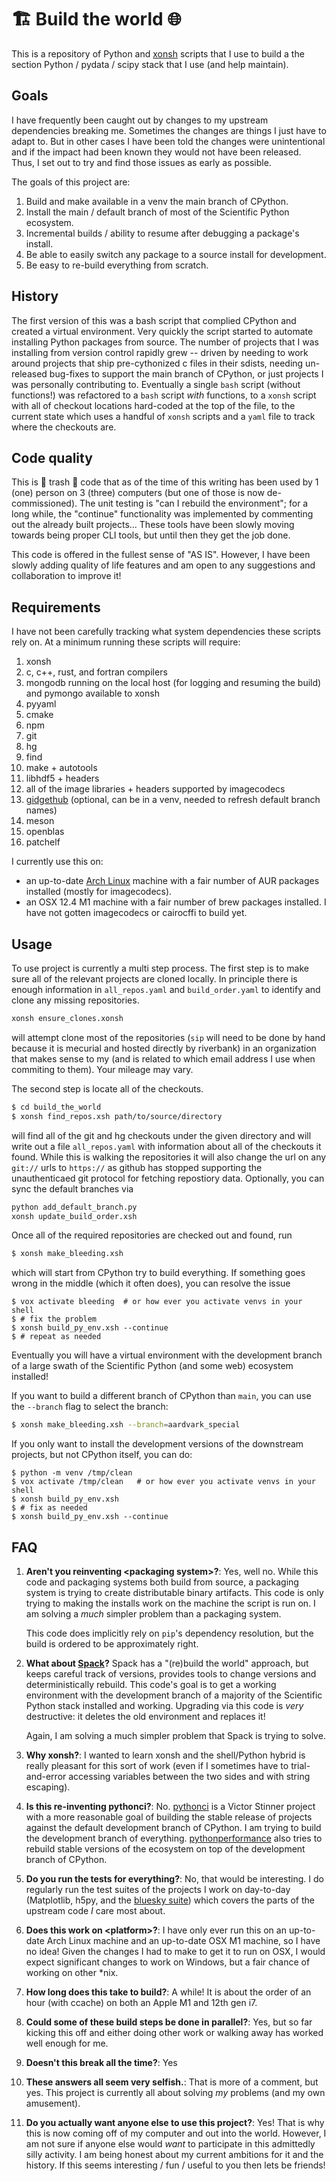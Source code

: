 
# 🏗️ Build the world 🌐

This is a repository of Python and [xonsh](https://xon.sh) scripts that I
use to build a the section Python / pydata / scipy stack that I use (and help
maintain).

## Goals

I have frequently been caught out by changes to my upstream dependencies
breaking me.  Sometimes the changes are things I just have to adapt to.  But in
other cases I have been told the changes were unintentional and if the impact
had been known they would not have been released.  Thus, I set out to try and
find those issues as early as possible.

The goals of this project are:

1. Build and make available in a venv the main branch of CPython.
2. Install the main / default branch of most of the Scientific Python ecosystem.
3. Incremental builds / ability to resume after debugging a package's install.
4. Be able to easily switch any package to a source install for development.
5. Be easy to re-build everything from scratch.

## History

The first version of this was a bash script that complied CPython and created a
virtual environment.  Very quickly the script started to automate installing
Python packages from source.  The number of projects that I was installing from
version control rapidly grew -- driven by needing to work around projects that
ship pre-cythonized c files in their sdists, needing un-released bug-fixes to
support the main branch of CPython, or just projects I was personally
contributing to.  Eventually a single `bash` script (without functions!) was refactored
to a `bash` script _with_ functions, to a `xonsh` script with all of checkout locations
hard-coded at the top of the file, to the current state which uses a handful of `xonsh` scripts
and a `yaml` file to track where the checkouts are.

## Code quality

This is 🚮 trash 🚮 code that as of the time of this writing has been used by 1
(one) person on 3 (three) computers (but one of those is now de-commissioned).
The unit testing is "can I rebuild the environment"; for a long while, the
"continue" functionality was implemented by commenting out the already built
projects...  These tools have been slowly moving towards being proper CLI
tools, but until then they get the job done.


This code is offered in the fullest sense of "AS IS".  However, I have been
slowly adding quality of life features and am open to any suggestions and
collaboration to improve it!

## Requirements

I have not been carefully tracking what system dependencies these scripts rely
on.  At a minimum running these scripts will require:

1. xonsh
2. c, c++, rust, and fortran compilers
3. mongodb running on the local host (for logging and resuming the build)
   and pymongo available to xonsh
4. pyyaml
5. cmake
6. npm
7. git
8. hg
9. find
10. make + autotools
11. libhdf5 + headers
12. all of the image libraries + headers supported by imagecodecs
13. [gidgethub](https://gidgethub.readthedocs.io/en/latest/) (optional,
    can be in a venv, needed to refresh default branch names)
14. meson
15. openblas
16. patchelf

I currently use this on:

- an up-to-date [Arch Linux](https://archlinux.org/) machine with a fair number
  of AUR packages installed (mostly for imagecodecs).
- an OSX 12.4 M1 machine with a fair number of brew packages installed.  I have
  not gotten imagecodecs or cairocffi to build yet.

## Usage

To use project is currently a multi step process.  The first step is to make
sure all of the relevant projects are cloned locally.  In principle there is
enough information in `all_repos.yaml` and `build_order.yaml` to identify and
clone any missing repositories.

```bash
xonsh ensure_clones.xonsh
```

will attempt clone most of the repositories (`sip` will need to be done by hand
because it is mecurial and hosted directly by riverbank) in an organization
that makes sense to my (and is related to which email address I use when
commiting to them).  Your mileage may vary.

The second step is locate all of the checkouts.

```bash
$ cd build_the_world
$ xonsh find_repos.xsh path/to/source/directory
```

will find all of the git and hg checkouts under the given directory and will
write out a file `all_repos.yaml` with information about all of the checkouts
it found.  While this is walking the repositories it will also change the url
on any `git://` urls to `https://` as github has stopped supporting the
unauthenticaed git protocol for fetching repostiory data.  Optionally, you can
sync the default branches via

```bash
python add_default_branch.py
xonsh update_build_order.xsh
```

Once all of the required repositories are checked out and found, run

```bash
$ xonsh make_bleeding.xsh
```

which will start from CPython try to build everything.  If something goes wrong
in the middle (which it often does), you can resolve the issue

```xonsh
$ vox activate bleeding  # or how ever you activate venvs in your shell
$ # fix the problem
$ xonsh build_py_env.xsh --continue
$ # repeat as needed
```

Eventually you will have a virtual environment with the development branch of
a large swath of the Scientific Python (and some web) ecosystem installed!

If you want to build a different branch of CPython than `main`, you can use the
`--branch` flag to select the branch:

```bash
$ xonsh make_bleeding.xsh --branch=aardvark_special
```


If you only want to install the development versions of the downstream
projects, but not CPython itself, you can do:

```xonsh
$ python -m venv /tmp/clean
$ vox activate /tmp/clean   # or how ever you activate venvs in your shell
$ xonsh build_py_env.xsh
$ # fix as needed
$ xonsh build_py_env.xsh --continue
```

## FAQ

1. **Aren't you reinventing \<packaging system\>?**: Yes, well no.  While this
   code and packaging systems both build from source, a packaging system is
   trying to create distributable binary artifacts.  This code is only trying
   to making the installs work on the machine the script is run on.  I am
   solving a _much_ simpler problem than a packaging system.

   This code does implicitly rely on `pip`'s dependency resolution, but the
   build is ordered to be approximately right.


2. **What about [Spack](https://github.com/spack/spack)?** Spack has a
   "(re)build the world" approach, but keeps careful track of versions,
   provides tools to change versions and deterministically rebuild.  This
   code's goal is to get a working environment with the development branch of a
   majority of the Scientific Python stack installed and working.  Upgrading
   via this code is _very_ destructive: it deletes the old environment and
   replaces it!

   Again, I am solving a much simpler problem that Spack is trying to solve.
2. **Why xonsh?**: I wanted to learn xonsh and the shell/Python hybrid is
   really pleasant for this sort of work (even if I sometimes have to
   trial-and-error accessing variables between the two sides and with string escaping).
3. **Is this re-inventing pythonci?**:
   No. [pythonci](https://github.com/vstinner/pythonci/) is a Victor Stinner
   project with a more reasonable goal of building the stable release of
   projects against the default development branch of CPython.  I am trying to
   build the development branch of
   everything. [pythonperformance](https://github.com/python/pyperformance)
   also tries to rebuild stable versions of the ecosystem on top of the
   development branch of CPython.
4. **Do you run the tests for everything?**: No, that would be interesting.  I
   do regularly run the test suites of the projects I work on day-to-day
   (Matplotlib, h5py, and the [bluesky suite](https://blueskyproject.io)) which
   covers the parts of the upstream code _I_ care most about.
5. **Does this work on \<platform\>?**: I have only ever run this on an
   up-to-date Arch Linux machine and an up-to-date OSX M1 machine, so I have no
   idea!  Given the changes I had to make to get it to run on OSX, I would
   expect significant changes to work on Windows, but a fair chance of working
   on other *nix.
6. **How long does this take to build?**: A while!  It is about the order of an
   hour (with ccache) on both an Apple M1 and 12th gen i7.
7. **Could some of these build steps be done in parallel?**: Yes, but so far kicking
   this off and either doing other work or walking away has worked well enough for
   me.
8. **Doesn't this break all the time?**: Yes
9. **These answers all seem very selfish.**: That is more of a comment, but
   yes.  This project is currently all about solving _my_ problems (and my own
   amusement).
10. **Do you actually want anyone else to use this project?**: Yes! That is why
    this is now coming off of my computer and out into the world.  However, I
    am not sure if anyone else would _want_ to participate in this admittedly
    silly activity.  I am being honest about my current ambitions for it and
    the history.  If this seems interesting / fun / useful to you then lets be
    friends!
